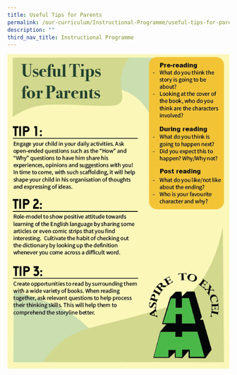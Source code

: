 ```yaml
---
title: Useful Tips for Parents
permalink: /our-curriculum/Instructional-Programme/useful-tips-for-parents/
description: ""
third_nav_title: Instructional Programme
---
```

![](/images/tipsforparents.png)